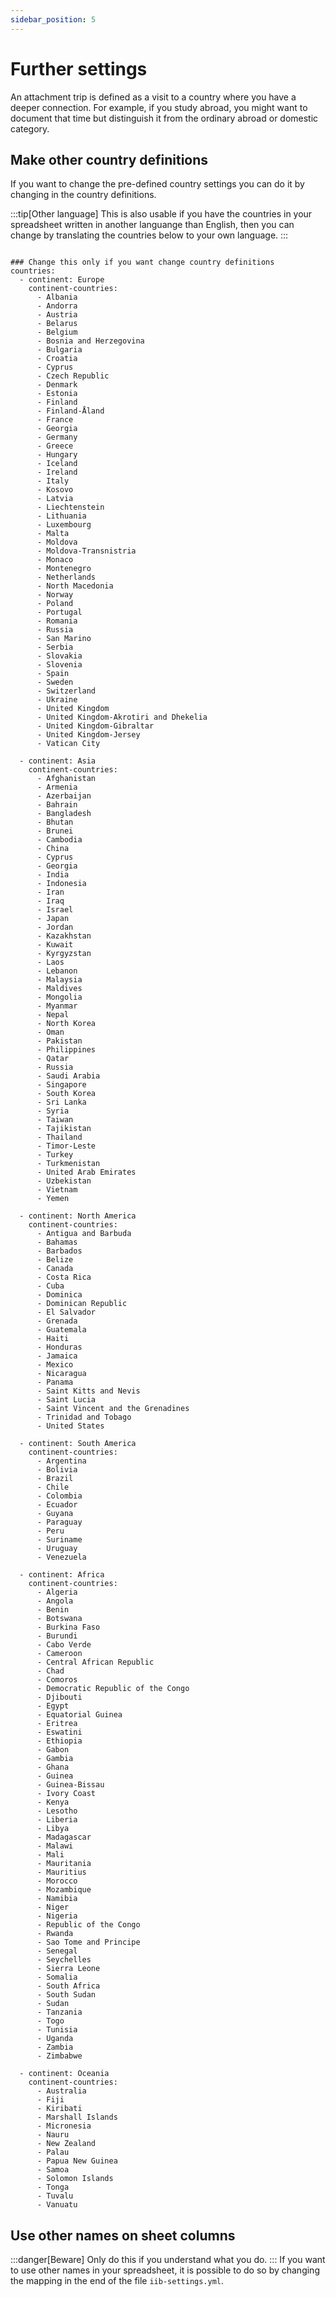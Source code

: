 ```yaml
---
sidebar_position: 5
---
```


# Further settings

An attachment trip is defined as a visit to a country where you have a deeper connection. For example, if you study abroad, you might want to document that time but distinguish it from the ordinary abroad or domestic category.

## Make other country definitions

If you want to change the pre-defined country settings you can do it by changing in the country definitions.

:::tip[Other language]
This is also usable if you have the countries in your spreadsheet written in another languange than English, then you can change by translating the countries below to your own language.
:::

```text title="/etc/bewegung/iib-settings.yaml"

### Change this only if you want change country definitions
countries:
  - continent: Europe
    continent-countries:
      - Albania
      - Andorra
      - Austria
      - Belarus
      - Belgium
      - Bosnia and Herzegovina
      - Bulgaria
      - Croatia
      - Cyprus
      - Czech Republic
      - Denmark
      - Estonia
      - Finland
      - Finland-Åland
      - France
      - Georgia
      - Germany
      - Greece
      - Hungary
      - Iceland
      - Ireland
      - Italy
      - Kosovo
      - Latvia
      - Liechtenstein
      - Lithuania
      - Luxembourg
      - Malta
      - Moldova
      - Moldova-Transnistria
      - Monaco
      - Montenegro
      - Netherlands
      - North Macedonia
      - Norway
      - Poland
      - Portugal
      - Romania
      - Russia
      - San Marino
      - Serbia
      - Slovakia
      - Slovenia
      - Spain
      - Sweden
      - Switzerland
      - Ukraine
      - United Kingdom
      - United Kingdom-Akrotiri and Dhekelia
      - United Kingdom-Gibraltar
      - United Kingdom-Jersey
      - Vatican City

  - continent: Asia
    continent-countries:
      - Afghanistan
      - Armenia
      - Azerbaijan
      - Bahrain
      - Bangladesh
      - Bhutan
      - Brunei
      - Cambodia
      - China
      - Cyprus
      - Georgia
      - India
      - Indonesia
      - Iran
      - Iraq
      - Israel
      - Japan
      - Jordan
      - Kazakhstan
      - Kuwait
      - Kyrgyzstan
      - Laos
      - Lebanon
      - Malaysia
      - Maldives
      - Mongolia
      - Myanmar
      - Nepal
      - North Korea
      - Oman
      - Pakistan
      - Philippines
      - Qatar
      - Russia
      - Saudi Arabia
      - Singapore
      - South Korea
      - Sri Lanka
      - Syria
      - Taiwan
      - Tajikistan
      - Thailand
      - Timor-Leste
      - Turkey
      - Turkmenistan
      - United Arab Emirates
      - Uzbekistan
      - Vietnam
      - Yemen

  - continent: North America
    continent-countries:
      - Antigua and Barbuda
      - Bahamas
      - Barbados
      - Belize
      - Canada
      - Costa Rica
      - Cuba
      - Dominica
      - Dominican Republic
      - El Salvador
      - Grenada
      - Guatemala
      - Haiti
      - Honduras
      - Jamaica
      - Mexico
      - Nicaragua
      - Panama
      - Saint Kitts and Nevis
      - Saint Lucia
      - Saint Vincent and the Grenadines
      - Trinidad and Tobago
      - United States

  - continent: South America
    continent-countries:
      - Argentina
      - Bolivia
      - Brazil
      - Chile
      - Colombia
      - Ecuador
      - Guyana
      - Paraguay
      - Peru
      - Suriname
      - Uruguay
      - Venezuela

  - continent: Africa
    continent-countries:
      - Algeria
      - Angola
      - Benin
      - Botswana
      - Burkina Faso
      - Burundi
      - Cabo Verde
      - Cameroon
      - Central African Republic
      - Chad
      - Comoros
      - Democratic Republic of the Congo
      - Djibouti
      - Egypt
      - Equatorial Guinea
      - Eritrea
      - Eswatini
      - Ethiopia
      - Gabon
      - Gambia
      - Ghana
      - Guinea
      - Guinea-Bissau
      - Ivory Coast
      - Kenya
      - Lesotho
      - Liberia
      - Libya
      - Madagascar
      - Malawi
      - Mali
      - Mauritania
      - Mauritius
      - Morocco
      - Mozambique
      - Namibia
      - Niger
      - Nigeria
      - Republic of the Congo
      - Rwanda
      - Sao Tome and Principe
      - Senegal
      - Seychelles
      - Sierra Leone
      - Somalia
      - South Africa
      - South Sudan
      - Sudan
      - Tanzania
      - Togo
      - Tunisia
      - Uganda
      - Zambia
      - Zimbabwe

  - continent: Oceania
    continent-countries:
      - Australia
      - Fiji
      - Kiribati
      - Marshall Islands
      - Micronesia
      - Nauru
      - New Zealand
      - Palau
      - Papua New Guinea
      - Samoa
      - Solomon Islands
      - Tonga
      - Tuvalu
      - Vanuatu

```

## Use other names on sheet columns
:::danger[Beware]
Only do this if you understand what you do.
:::
If you want to use other names in your spreadsheet, it is possible to do so by changing the mapping in the end of the file `iib-settings.yml`.